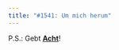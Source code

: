 ```yaml
---
title: "#1541: Um mich herum"
---
```


P.S.: Gebt <a href="http://www.fonflatter.de/advent09"><strong>Acht</strong></a>!


